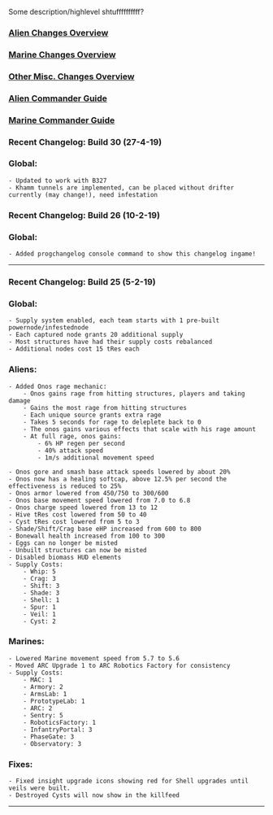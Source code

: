 Some description/highlevel shtuffffffffff?

### [Alien Changes Overview](https://xtoken.github.io/CompMod/webpages/alien_overview)

### [Marine Changes Overview](https://xtoken.github.io/CompMod/webpages/marine_overview)

### [Other Misc. Changes Overview](https://xtoken.github.io/CompMod/webpages/misc_overview)

### [Alien Commander Guide](https://xtoken.github.io/CompMod/webpages/alien_comm_guide)

### [Marine Commander Guide](https://xtoken.github.io/CompMod/webpages/marine_comm_guide)

### Recent Changelog: Build 30 (27-4-19)

### Global:
	- Updated to work with B327
	- Khamm tunnels are implemented, can be placed without drifter currently (may change!), need infestation

### Recent Changelog: Build 26 (10-2-19)

### Global:
	- Added progchangelog console command to show this changelog ingame!

***
### Recent Changelog: Build 25 (5-2-19)

### Global:
	- Supply system enabled, each team starts with 1 pre-built powernode/infestednode
	- Each captured node grants 20 additional supply
	- Most structures have had their supply costs rebalanced
	- Additional nodes cost 15 tRes each

### Aliens:
	- Added Onos rage mechanic:
		- Onos gains rage from hitting structures, players and taking damage
		- Gains the most rage from hitting structures
		- Each unique source grants extra rage
		- Takes 5 seconds for rage to deleplete back to 0
		- The onos gains various effects that scale with his rage amount
		- At full rage, onos gains:
			- 6% HP regen per second
			- 40% attack speed
			- 1m/s additional movement speed
			
	- Onos gore and smash base attack speeds lowered by about 20%
	- Onos now has a healing softcap, above 12.5% per second the effectiveness is reduced to 25%
	- Onos armor lowered from 450/750 to 300/600
	- Onos base movement speed lowered from 7.0 to 6.8
	- Onos charge speed lowered from 13 to 12
	- Hive tRes cost lowered from 50 to 40
	- Cyst tRes cost lowered from 5 to 3
	- Shade/Shift/Crag base eHP increased from 600 to 800
	- Bonewall health increased from 100 to 300
	- Eggs can no longer be misted
	- Unbuilt structures can now be misted
	- Disabled biomass HUD elements
	- Supply Costs:
		- Whip: 5
		- Crag: 3
		- Shift: 3
		- Shade: 3
		- Shell: 1
		- Spur: 1
		- Veil: 1
		- Cyst: 2
		
### Marines:
	- Lowered Marine movement speed from 5.7 to 5.6
	- Moved ARC Upgrade 1 to ARC Robotics Factory for consistency
	- Supply Costs:
		- MAC: 1
		- Armory: 2
		- ArmsLab: 1
		- PrototypeLab: 1
		- ARC: 2
		- Sentry: 5
		- RoboticsFactory: 1
		- InfantryPortal: 3
		- PhaseGate: 3
		- Observatory: 3
	
### Fixes:
	- Fixed insight upgrade icons showing red for Shell upgrades until veils were built.
	- Destroyed Cysts will now show in the killfeed
	
***